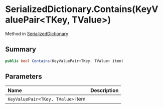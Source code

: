 # SerializedDictionary.Contains(KeyValuePair<TKey, TValue>)

Method in [SerializedDictionary](api/csharp/yarn.unity.serializeddictionary.md)

## Summary



```csharp
public bool Contains(KeyValuePair<TKey, TValue> item)
```

## Parameters

|Name|Description|
|:---|:---|
|`KeyValuePair<TKey, TValue>` item||

